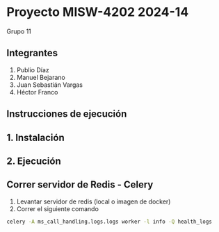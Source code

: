 # Proyecto MISW-4202 2024-14

Grupo 11

## Integrantes
1. Publio Díaz
2. Manuel Bejarano
3. Juan Sebastián Vargas
4. Héctor Franco

## Instrucciones de ejecución

## 1. Instalación

## 2. Ejecución

## Correr servidor de Redis - Celery
1. Levantar servidor de redis (local o imagen de docker)
2. Correr el siguiente comando 

```bash
celery -A ms_call_handling.logs.logs worker -l info -Q health_logs
```